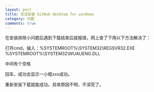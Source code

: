 ```yaml
---
layout: post
title: 无法安装 GitHub desktop for windows 
category: 问题
comments: true
---
```

在安装排除小问题后遇到下载结束后就报错，网上查了下用以下方法解决了：

打开cmd，输入：%SYSTEMROOT%\SYSTEM32\REGSVR32.EXE %SYSTEMROOT%\SYSTEM32\WUAUENG.DLL

中间有个空格

回车，成功会显示一小框xxx成功。

重新安装下载就能成功。具体原因不明，不深究了。
